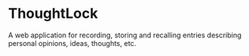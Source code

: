 # ThoughtLock
A web application for recording, storing and recalling entries describing personal opinions, ideas, thoughts, etc.
